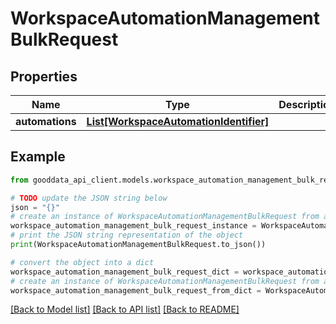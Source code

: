 # WorkspaceAutomationManagementBulkRequest


## Properties

Name | Type | Description | Notes
------------ | ------------- | ------------- | -------------
**automations** | [**List[WorkspaceAutomationIdentifier]**](WorkspaceAutomationIdentifier.md) |  | 

## Example

```python
from gooddata_api_client.models.workspace_automation_management_bulk_request import WorkspaceAutomationManagementBulkRequest

# TODO update the JSON string below
json = "{}"
# create an instance of WorkspaceAutomationManagementBulkRequest from a JSON string
workspace_automation_management_bulk_request_instance = WorkspaceAutomationManagementBulkRequest.from_json(json)
# print the JSON string representation of the object
print(WorkspaceAutomationManagementBulkRequest.to_json())

# convert the object into a dict
workspace_automation_management_bulk_request_dict = workspace_automation_management_bulk_request_instance.to_dict()
# create an instance of WorkspaceAutomationManagementBulkRequest from a dict
workspace_automation_management_bulk_request_from_dict = WorkspaceAutomationManagementBulkRequest.from_dict(workspace_automation_management_bulk_request_dict)
```
[[Back to Model list]](../README.md#documentation-for-models) [[Back to API list]](../README.md#documentation-for-api-endpoints) [[Back to README]](../README.md)


